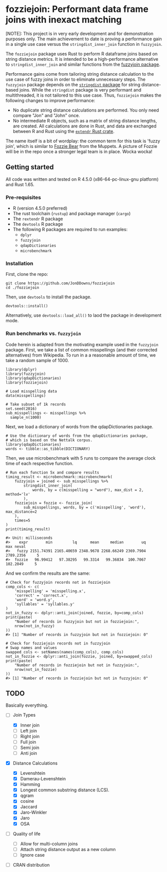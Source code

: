 # fozziejoin: Performant data frame joins with inexact matching

[NOTE]: This project is in very early development and for demonstration purposes only.
The main achievement to date is proving a performance gain in a single use case versus the `stringdist_inner_join` function in `fuzzyjoin`.

The `fozziejoin` package uses Rust to perform R dataframe joins based on string distance metrics.
It is intended to be a high-performance alternative to `stringdist_inner_join` and similar functions from the [fuzzyjoin package](https://github.com/dgrtwo/fuzzyjoin).

Performance gains come from tailoring string distance calculation to the use case of fuzzy joins in order to eliminate unnecessary steps.
The `fuzzyjoin` package depends on the [`stringdist` package](https://github.com/markvanderloo/stringdist) for string distance-based joins.
While the `stringdist` package is very performant and multithreaded, it is not tailored to this use case.
Thus, `fozziejoin` makes the following changes to improve performance:

- No duplicate string distance calculations are performed. You only need compare "Jon" and "John" once.
- No intermediate R objects, such as a matrix of string distance lengths, are created. All calculations are done in Rust, and data are exchanged between R and Rust using the [`extendr` Rust crate](https://github.com/extendr/extendr).

The name itself is a bit of wordplay: the common term for this task is 'fuzzy join', which is similar to [Fozzie Bear](https://en.wikipedia.org/wiki/Fozzie_Bear) from the Muppets. 
A picture of Fozzie will be in the repo once a stronger legal team is in place.
Wocka wocka!

## Getting started

All code was written and tested on R 4.5.0 (x86-64-pc-linux-gnu platform) and Rust 1.65. 

### Pre-requisites

- R (version 4.5.0 preferred)
- The rust toolchain (`rustup`) and package manager (`cargo`)
- The `rextendr` R package
- The `devtools` R package
- The following R packages are required to run examples:
    - `dplyr`
    - `fuzzyjoin`
    - `qdapDictionaries`
    - `microbenchmark`

### Installation

First, clone the repo:

```{sh}
git clone https://github.com/JonDDowns/fozziejoin
cd ./fozziejoin
```

Then, use `devtools` to install the package.

```{R}
devtools::install()
```

Alternatively, use `devtools::load_all()` to laod the package in development mode.

### Run benchmarks vs. `fuzzyjoin`

Code herein is adapted from the motivating example used in the `fuzzyjoin` package.
First, we take a list of common misspellings (and their corrected alternatives) from Wikipedia.
To run in a a reasonable amount of time, we take a random sample of 1000.

```{r}
library(dplyr)
library(fuzzyjoin)
library(qdapDictionaries)
library(fozziejoin)

# Load misspelling data
data(misspellings)

# Take subset of 1k records
set.seed(2016)
sub_misspellings <- misspellings %>%
  sample_n(1000)
```

Next, we load a dictionary of words from the qdapDictionaries package.

```{r}
# Use the dictionary of words from the qdapDictionaries package,
# which is based on the Nettalk corpus.
library(qdapDictionaries)
words <- tibble::as_tibble(DICTIONARY)
```

Then, we use microbenchmark with 5 runs to compare the average clock time of each respective function.

```{r}
# Run each function 5x and compare results
timing_result <- microbenchmark::microbenchmark(
	fuzzyjoin = joined <- sub_misspellings %>%
		stringdist_inner_join(
			words, by = c(misspelling = "word"), max_dist = 2, method='lv'
		),
	fozziejoin = fozzie <- fozzie_join(
		sub_misspellings, words, by = c('misspelling', 'word'), max_distance=2
	),
	times=5
)
print(timing_result)

#> Unit: milliseconds
#>    expr        min         lq      mean     median        uq       max neval
#>   fuzzy 2151.74391 2165.40659 2348.9678 2268.66249 2369.7904 2789.2356     5
#>  fozzie   96.99412   97.38295   99.3314   99.36834  100.7067  102.2049     5
```

And we confirm the results are the same:

```{r}
# Check for fuzzyjoin records not in fozziejoin
comp_cols <- c(
	'misspelling' = 'misspelling.x',
	'correct' = 'correct.x',
	'word' = 'word.y',
	'syllables' = 'syllables.y'
)
not_in_fuzzy <- dplyr::anti_join(joined, fozzie, by=comp_cols)
print(paste(
	"Number of records in fuzzyjoin but not in fozziejoin:",
	nrow(not_in_fuzzy)
))
#> [1] "Number of records in fuzzyjoin but not in fozziejoin: 0"

# Check for fozziejoin records not in fuzzyjoin
# Swap names and values
swapped_cols <- setNames(names(comp_cols), comp_cols)
not_in_fozzie <- dplyr::anti_join(fozzie, joined, by=swapped_cols)
print(paste(
	"Number of records in fozziejoin but not in fuzzyjoin:",
	nrow(not_in_fozzie)
))
#> [1] "Number of records in fozziejoin but not in fuzzyjoin: 0"
```

## TODO

Basically everything.

- [ ] Join Types
    - [X] Inner join
    - [ ] Left join
    - [ ] Right join
    - [ ] Full join
    - [ ] Semi join
    - [ ] Anti join
- [X] Distance Calculations
    - [X] Levenshtein
    - [X] Damerau-Levenshtein
    - [X] Hamming
    - [X] Longest common substring distance (LCS).
    - [X] qgram
    - [X] cosine
    - [X] Jaccard
    - [X] Jaro-Winkler
    - [X] Jaro
    - [X] OSA
- [ ] Quality of life
    - [ ] Allow for multi-column joins
    - [ ] Attach string distance output as a new column
    - [ ] Ignore case
- [ ] CRAN distribution

